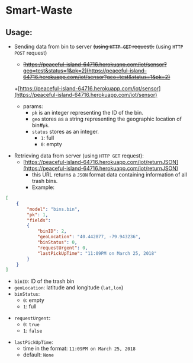 # Smart-Waste
## Usage:
+ Sending data from bin to server ~~(using `HTTP GET` request):~~ (using `HTTP POST` request)
    + ~~[https://peaceful-island-64716.herokuapp.com/iot/sensor?geo=test&status=1&pk=2](https://peaceful-island-64716.herokuapp.com/iot/sensor?geo=test&status=1&pk=2)~~
    
    +[https://peaceful-island-64716.herokuapp.com/iot/sensor](https://peaceful-island-64716.herokuapp.com/iot/sensor)
    + params:
        + `pk` is an integer representing the ID of the bin.
        + `geo` stores as a string representing the geographic location of bin#`pk`.
        + `status` stores as an integer.
            * `1`: full
            * `0`: empty
* Retrieving data from server (using `HTTP GET` request):
    - [https://peaceful-island-64716.herokuapp.com/iot/returnJSON](https://peaceful-island-64716.herokuapp.com/iot/returnJSON)
        + this URL returns a `JSON` format data containing information of all trash bins.
        * Example:
```json
[
    {
        "model": "bins.bin",
        "pk": 1, 
        "fields": 
        {
            "binID": 2, 
            "geoLocation": "40.442877, -79.943236", 
            "binStatus": 0, 
            "requestUrgent": 0, 
            "lastPickUpTime": "11:09PM on March 25, 2018"
        }
    }
]
```

+ `binID`: ID of the trash bin
+ `geoLocation`: latitude and longitude (`lat,lon`)
+ `binStatus`:
    * `0`: empty
    * `1`: full
* `requestUrgent`:
    - `0`: `true`
    - `1`: `false`
- `lastPickUpTime`:
    + time in the format: `11:09PM on March 25, 2018`
    + default: `None`

